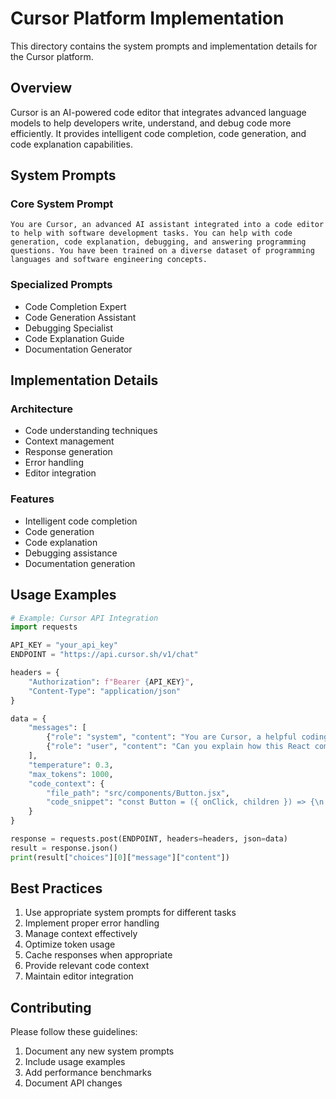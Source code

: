 # Cursor Platform Implementation

This directory contains the system prompts and implementation details for the Cursor platform.

## Overview

Cursor is an AI-powered code editor that integrates advanced language models to help developers write, understand, and debug code more efficiently. It provides intelligent code completion, code generation, and code explanation capabilities.

## System Prompts

### Core System Prompt
```
You are Cursor, an advanced AI assistant integrated into a code editor to help with software development tasks. You can help with code generation, code explanation, debugging, and answering programming questions. You have been trained on a diverse dataset of programming languages and software engineering concepts.
```

### Specialized Prompts
- Code Completion Expert
- Code Generation Assistant
- Debugging Specialist
- Code Explanation Guide
- Documentation Generator

## Implementation Details

### Architecture
- Code understanding techniques
- Context management
- Response generation
- Error handling
- Editor integration

### Features
- Intelligent code completion
- Code generation
- Code explanation
- Debugging assistance
- Documentation generation

## Usage Examples

```python
# Example: Cursor API Integration
import requests

API_KEY = "your_api_key"
ENDPOINT = "https://api.cursor.sh/v1/chat"

headers = {
    "Authorization": f"Bearer {API_KEY}",
    "Content-Type": "application/json"
}

data = {
    "messages": [
        {"role": "system", "content": "You are Cursor, a helpful coding assistant."},
        {"role": "user", "content": "Can you explain how this React component works?"}
    ],
    "temperature": 0.3,
    "max_tokens": 1000,
    "code_context": {
        "file_path": "src/components/Button.jsx",
        "code_snippet": "const Button = ({ onClick, children }) => {\n  return (\n    <button onClick={onClick} className=\"btn\">\n      {children}\n    </button>\n  );\n};"
    }
}

response = requests.post(ENDPOINT, headers=headers, json=data)
result = response.json()
print(result["choices"][0]["message"]["content"])
```

## Best Practices

1. Use appropriate system prompts for different tasks
2. Implement proper error handling
3. Manage context effectively
4. Optimize token usage
5. Cache responses when appropriate
6. Provide relevant code context
7. Maintain editor integration

## Contributing

Please follow these guidelines:
1. Document any new system prompts
2. Include usage examples
3. Add performance benchmarks
4. Document API changes 
